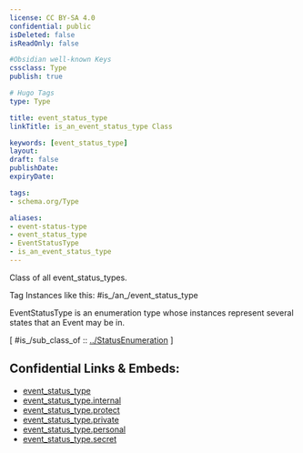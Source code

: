 ```yaml
---
license: CC BY-SA 4.0
confidential: public
isDeleted: false
isReadOnly: false

#Obsidian well-known Keys
cssclass: Type
publish: true

# Hugo Tags
type: Type

title: event_status_type
linkTitle: is_an_event_status_type Class

keywords: [event_status_type]
layout: 
draft: false
publishDate:
expiryDate: 

tags:
- schema.org/Type

aliases:
- event-status-type
- event_status_type
- EventStatusType
- is_an_event_status_type
---
```


Class of all event_status_types.

Tag Instances like this: 
#is_/an_/event_status_type

EventStatusType is an enumeration type whose instances represent several states that an Event may be in.

[ #is_/sub_class_of :: [../StatusEnumeration](../StatusEnumeration) ]



## Confidential Links & Embeds: 
- [event_status_type](../../../../../../../_public/schema.org/Type/is_a_/intangible/enumeration/status_enumeration/event_status_type.md) 
- [event_status_type.internal](../../../../../../../_internal/schema.org/Type/is_a_/intangible/enumeration/status_enumeration/event_status_type.internal.md) 
- [event_status_type.protect](../../../../../../../_protect/schema.org/Type/is_a_/intangible/enumeration/status_enumeration/event_status_type.protect.md) 
- [event_status_type.private](../../../../../../../_private/schema.org/Type/is_a_/intangible/enumeration/status_enumeration/event_status_type.private.md) 
- [event_status_type.personal](../../../../../../../_personal/schema.org/Type/is_a_/intangible/enumeration/status_enumeration/event_status_type.personal.md) 
- [event_status_type.secret](../../../../../../../_secret/schema.org/Type/is_a_/intangible/enumeration/status_enumeration/event_status_type.secret.md) 
